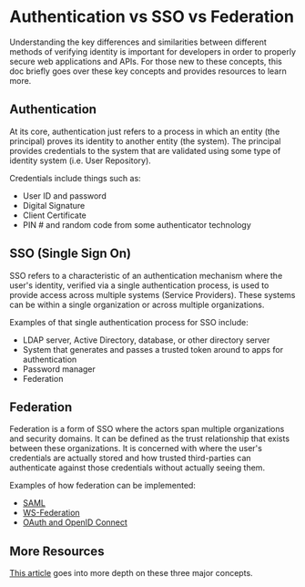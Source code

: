 # Authentication vs SSO vs Federation

Understanding the key differences and similarities between different methods of verifying identity is important for developers in order to properly secure web applications and APIs. For those new to these concepts, this doc briefly goes over these key concepts and provides resources to learn more. 

## Authentication
At its core, authentication just refers to a process in which an entity (the principal) proves its identity to another entity (the system). The principal provides credentials to the system that are validated using some type of identity system (i.e. User Repository). 

Credentials include things such as:
- User ID and password
- Digital Signature
- Client Certificate
- PIN # and random code from some authenticator technology

## SSO (Single Sign On)
SSO refers to a characteristic of an authentication mechanism where the user's identity, verified via a single authentication process, is used to provide access across multiple systems (Service Providers). These systems can be within a single organization or across multiple organizations.

Examples of that single authentication process for SSO include:
- LDAP server, Active Directory, database, or other directory server
- System that generates and passes a trusted token around to apps for authentication
- Password manager
- Federation

## Federation
Federation is a form of SSO where the actors span multiple organizations and security domains. It can be defined as the trust relationship that exists between these organizations. It is concerned with where the user's credentials are actually stored and how trusted third-parties can authenticate against those credentials without actually seeing them.

Examples of how federation can be implemented:
- [SAML](https://en.wikipedia.org/wiki/Security_Assertion_Markup_Language)
- [WS-Federation](https://medium.com/@robert.broeckelmann/understanding-ws-federation-passive-protocol-3f9dc2175b4f)
- [OAuth and OpenID Connect](https://winsmarts.com/oauth2-and-openid-connect-f3f1e278c571)

## More Resources
[This article](https://medium.com/@robert.broeckelmann/authentication-vs-federation-vs-sso-9586b06b1380) goes into more depth on these three major concepts.